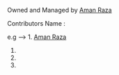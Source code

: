 Owned and Managed by [Aman Raza](https://github.com/aman-raza)

Contributors Name :

e.g -->  1. [Aman Raza](https://github.com/aman-raza)

1.
2.
3.
